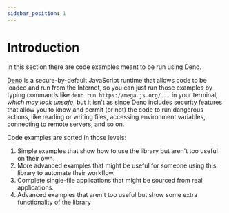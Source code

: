 ```yaml
---
sidebar_position: 1
---
```


# Introduction

In this section there are code examples meant to be run using Deno.

[Deno](https://deno.com/) is a secure-by-default JavaScript runtime that allows code to be loaded and run from the Internet, so you can just run those examples by typing commands like `deno run https://mega.js.org/...` in your terminal, *which may look unsafe*, but it isn't as since Deno includes security features that allow you to know and permit (or not) the code to run dangerous actions, like reading or writing files, accessing environment variables, connecting to remote servers, and so on.

Code examples are sorted in those levels:

1. Simple examples that show how to use the library but aren't too useful on their own.
2. More advanced examples that might be useful for someone using this library to automate their workflow.
3. Complete single-file applications that might be sourced from real applications.
4. Advanced examples that aren't too useful but show some extra functionality of the library
